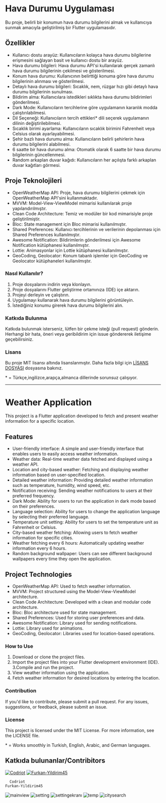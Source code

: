 # Hava Durumu Uygulaması
Bu proje, belirli bir konumun hava durumu bilgilerini almak ve kullanıcıya sunmak amacıyla geliştirilmiş bir Flutter uygulamasıdır.

## Özellikler
- Kullanıcı dostu arayüz: Kullanıcıların kolayca hava durumu bilgilerine erişmesini sağlayan basit ve kullanıcı dostu bir arayüz.
- Hava durumu bilgileri: Hava durumu API'si kullanılarak gerçek zamanlı hava durumu bilgilerinin çekilmesi ve gösterilmesi.
- Konum hava durumu: Kullanıcının belirttiği konuma göre hava durumu bilgilerinin alınması ve gösterilmesi.
- Detaylı hava durumu bilgileri: Sıcaklık, nem, rüzgar hızı gibi detaylı hava durumu bilgilerinin sunulması.
- Bildirim alma: Kullanıcılara istedikleri sıklıkta hava durumu bildirimleri gönderilmesi.
- Dark Mode: Kullanıcıların tercihlerine göre uygulamanın karanlık modda çalıştırılabilmesi.
- Dil Seçeneği: Kullanıcıların tercih ettikleri* dili seçerek uygulamanın dilinin değiştirilebilmesi.
- Sıcaklık birimi ayarlama: Kullanıcıların sıcaklık birimini Fahrenheit veya Celsius olarak ayarlayabilmesi.
- Şehir bazlı hava durumu alma: Kullanıcıların belirli şehirlerin hava durumu bilgilerini alabilmesi.
- 6 saatte bir hava durumu alma: Otomatik olarak 6 saatte bir hava durumu bilgilerinin güncellenmesi.
- Random arkaplan duvar kağıdı: Kullanıcıların her açılışta farklı arkaplan duvar kağıtları görmesi.
## Proje Teknolojileri
- OpenWeatherMap API: Proje, hava durumu bilgilerini çekmek için OpenWeatherMap API'sini kullanmaktadır.
- MVVM: Model-View-ViewModel mimarisi kullanılarak proje yapılandırılmıştır.
- Clean Code Architecture: Temiz ve modüler bir kod mimarisiyle proje geliştirilmiştir.
- Bloc: State management için Bloc mimarisi kullanılmıştır.
- Shared Preferences: Kullanıcı tercihlerinin ve verilerinin depolanması için Shared Preferences kullanılmıştır.
- Awesome Notification: Bildirimlerin gönderilmesi için Awesome Notification kütüphanesi kullanılmıştır.
- Lottie: Animasyonlar için Lottie kütüphanesi kullanılmıştır.
- GeoCoding, Geolocator: Konum tabanlı işlemler için GeoCoding ve Geolocator kütüphaneleri kullanılmıştır.
### Nasıl Kullanılır?
1. Proje dosyalarını indirin veya klonlayın.
2. Proje dosyalarını Flutter geliştirme ortamınıza (IDE) içe aktarın.
3. Projeyi derleyin ve çalıştırın.
4. Uygulamayı kullanarak hava durumu bilgilerini görüntüleyin.
5. İstediğiniz konumu girerek hava durumu bilgilerini alın.
### Katkıda Bulunma
Katkıda bulunmak isterseniz, lütfen bir çekme isteği (pull request) gönderin.
Herhangi bir hata, öneri veya geribildirim için issue göndererek iletişime geçebilirsiniz.
### Lisans
Bu proje MIT lisansı altında lisanslanmıştır. Daha fazla bilgi için [LİSANS DOSYASI](https://github.com/WidgetWizard/WeatherApp/blob/main/LICENSE) dosyasına bakınız.

 \* = Türkçe,ingilizce,arapça,almanca dillerinde sorunsuz çalışıyor.

 ----
 
# Weather Application
This project is a Flutter application developed to fetch and present weather information for a specific location.

## Features
- User-friendly interface: A simple and user-friendly interface that enables users to easily access weather information.
- Weather data: Real-time weather data fetched and displayed using a weather API.
- Location and city-based weather: Fetching and displaying weather information based on user-specified location.
- Detailed weather information: Providing detailed weather information such as temperature, humidity, wind speed, etc.
- Notification receiving: Sending weather notifications to users at their preferred frequency.
- Dark Mode: Ability for users to run the application in dark mode based on their preferences.
- Language selection: Ability for users to change the application language by selecting their preferred language.
- Temperature unit setting: Ability for users to set the temperature unit as Fahrenheit or Celsius.
- City-based weather fetching: Allowing users to fetch weather information for specific cities.
- Weather fetching every 6 hours: Automatically updating weather information every 6 hours.
- Random background wallpaper: Users can see different background wallpapers every time they open the application.
## Project Technologies
- OpenWeatherMap API: Used to fetch weather information.
- MVVM: Project structured using the Model-View-ViewModel architecture.
- Clean Code Architecture: Developed with a clean and modular code architecture.
- Bloc: Bloc architecture used for state management.
- Shared Preferences: Used for storing user preferences and data.
- Awesome Notification: Library used for sending notifications.
- Lottie: Library used for animations.
- GeoCoding, Geolocator: Libraries used for location-based operations.
### How to Use
1. Download or clone the project files.
2. Import the project files into your Flutter development environment (IDE).
3.Compile and run the project.
4. View weather information using the application.
5. Fetch weather information for desired locations by entering the location.
### Contribution
If you'd like to contribute, please submit a pull request.
For any issues, suggestions, or feedback, please submit an issue.

### License
This project is licensed under the MIT License. For more information, see the LICENSE file.

\* = Works smoothly in Turkish, English, Arabic, and German languages.

## Katkıda bulunanlar/Contribitors
[![Codriot](https://github.com/codriot.png)](https://github.com/codriot) [![Furkan-Yildirim45](https://github.com/Furkan-Yildirim45.png)](https://github.com/Furkan-Yildirim45)         

      Codriot                                                       Furkan-Yildirim45 
      
![mainview](https://github.com/WidgetWizard/WeatherApp/assets/146637002/cd1ebef1-19a4-4cfb-a1c0-6577f663022f)
![setting](https://github.com/WidgetWizard/WeatherApp/assets/146637002/0348c13b-d8d0-47bc-85e3-2012aa67ea1e)
![settingekranı](https://github.com/WidgetWizard/WeatherApp/assets/146637002/564e784d-8ffb-4352-938a-0ec1677ede8f)
![temp](https://github.com/WidgetWizard/WeatherApp/assets/146637002/1057e3ec-e81e-411b-b91c-0fd36b33100d)
![citysearch](https://github.com/WidgetWizard/WeatherApp/assets/146637002/f40aa62d-c963-40cb-af57-f41a4270f14c)


